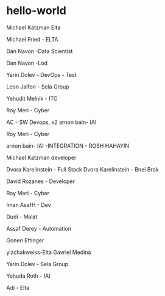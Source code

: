 # hello-world


Michael Katzman Elta

Michael Fried - ELTA

Dan Navon -Data Scientist

Dan Navon -Lod

Yarin Dolev - DevOps - Test

Leon Jalfon - Sela Group

Yehudit Melnik - ITC

Roy Meri - Cyber

AC - SW Devops, x2
arnon bain- IAI

Roy Meri - Cyber

arnon bain- IAI -INTEGRATION - ROSH HAHAYIN

Michael Katzman developer

Dvora Karelinstein - Full Stack
Dvora Karelinstein - Bnei Brak

David Rozanes - Developer

Roy Meri - Cyber

Iman
AsafH - Dev

Dudi - Malat

Assaf Derey - Automation

Gonen Ettinger

yizchakweiss-Elta
Gavriel Medina

Yarin Dolev - Sela Group



Yehuda Roth - IAI


Adi - Elta

